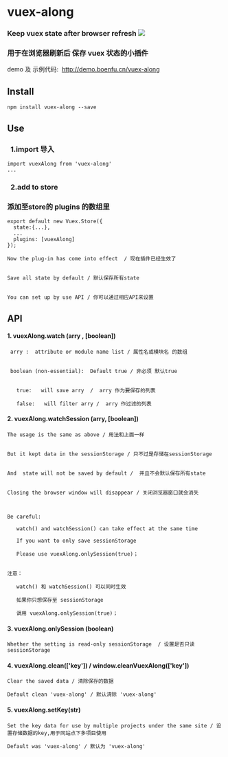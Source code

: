 # vuex-along

### Keep vuex state after browser refresh ![](https://img.shields.io/npm/dw/vuex-along.svg)
### 用于在浏览器刷新后 保存 vuex 状态的小插件

demo 及 示例代码:  http://demo.boenfu.cn/vuex-along


## Install

```
npm install vuex-along --save
```



## Use

###   1.import 导入

```
import vuexAlong from 'vuex-along'
...
```

###   2.add to store 
### 添加至store的 plugins 的数组里

```
export default new Vuex.Store({
  state:{...},
  ...
  plugins: [vuexAlong]
});
```



    Now the plug-in has come into effect  / 现在插件已经生效了


    Save all state by default / 默认保存所有state


    You can set up by use API / 你可以通过相应API来设置





## API



#### 	1. vuexAlong.watch (arry , [boolean])

     arry :  attribute or module name list / 属性名或模块名 的数组


     boolean (non-essential):  Default true / 非必须 默认true


    ​	true:   will save arry  /  arry 作为要保存的列表

    ​	false:   will filter arry /  arry 作过滤的列表



#### 2. vuexAlong.watchSession (arry, [boolean])

    The usage is the same as above / 用法和上面一样


    But it kept data in the sessionStorage / 只不过是存储在sessionStorage 


    And  state will not be saved by default /  并且不会默认保存所有state


    Closing the browser window will disappear / 关闭浏览器窗口就会消失



    Be careful: 

    ​	watch() and watchSession() can take effect at the same time

    ​	If you want to only save sessionStorage 

    ​	Please use vuexAlong.onlySession(true)；


    注意：

    ​	watch() 和 watchSession() 可以同时生效

    ​	如果你只想保存至 sessionStorage 

    ​	调用 vuexAlong.onlySession(true)；



#### 3. vuexAlong.onlySession (boolean)

    Whether the setting is read-only sessionStorage  / 设置是否只读 sessionStorage  



#### 4. vuexAlong.clean(['key'])    /   window.cleanVuexAlong(['key'])

    Clear the saved data / 清除保存的数据

    Default clean 'vuex-along' / 默认清除 'vuex-along'


#### 5. vuexAlong.setKey(str) 

```
Set the key data for use by multiple projects under the same site / 设置存储数据的key,用于同站点下多项目使用

Default was 'vuex-along' / 默认为 'vuex-along'
```




